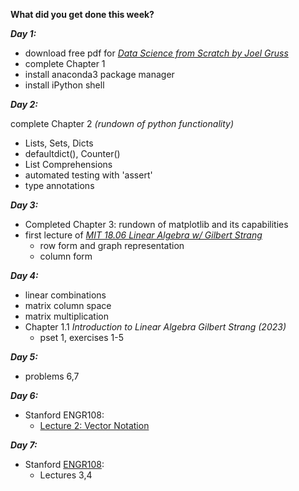**What did you get done this week?**

**_Day 1:_**
- download free pdf for _[Data Science from Scratch by Joel Gruss](https://www.oreilly.com/library/view/data-science-from/9781492041122/)_
- complete Chapter 1
- install anaconda3 package manager
- install iPython shell

**_Day 2:_**

complete Chapter 2 
  _(rundown of python functionality)_
  -  Lists, Sets, Dicts
  -  defaultdict(), Counter()
  -  List Comprehensions
  -  automated testing with 'assert'
  -  type annotations

**_Day 3:_**

  - Completed Chapter 3: rundown of matplotlib and its capabilities
  - first lecture of [_MIT 18.06 Linear Algebra w/ Gilbert Strang_](https://ocw.mit.edu/courses/18-06-linear-algebra-spring-2010/video_galleries/video-lectures/)
    - row form and graph representation
    - column form 

**_Day 4:_**

- linear combinations
- matrix column space
- matrix multiplication
- Chapter 1.1 _Introduction to Linear Algebra Gilbert Strang (2023)_
  - pset 1, exercises 1-5

**_Day 5:_**

- problems 6,7

**_Day 6:_**

- Stanford ENGR108:
  - [Lecture 2: Vector Notation](https://youtu.be/vVspolIKPgc?si=P_75ZGbdWfj_lPe6)   

**_Day 7:_**

- Stanford [ENGR108](https://youtube.com/playlist?list=PLoROMvodv4rMz-WbFQtNUsUElIh2cPmN9&si=i4g4iva7wqdyVuYE):
  - Lectures 3,4  

  
